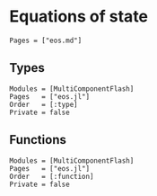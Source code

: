 # Equations of state

```@index
Pages = ["eos.md"]
```
## Types
```@autodocs
Modules = [MultiComponentFlash]
Pages   = ["eos.jl"]
Order   = [:type]
Private = false
```
## Functions
```@autodocs
Modules = [MultiComponentFlash]
Pages   = ["eos.jl"]
Order   = [:function]
Private = false
```

